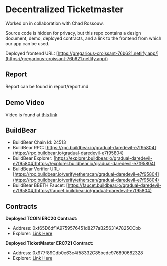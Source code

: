 # Decentralized Ticketmaster

Worked on in collaboration with Chad Rossouw.

Source code is hidden for privacy, but this repo contains a design document, demo, deployed contracts, and a link to the frontend from which our app can be used.

Deployed frontend URL: [https://gregarious-croissant-76b621.netlify.app/](https://gregarious-croissant-76b621.netlify.app/)

## Report
Report can be found in report/report.md

## Demo Video

Video is found at [this link](https://www.youtube.com/watch?v=M3JVj-aQ84o)


## BuildBear
- BuildBear Chain Id: 24513
- BuildBear RPC: [https://rpc.buildbear.io/gradual-daredevil-e7f95804](https://rpc.buildbear.io/gradual-daredevil-e7f95804)
- BuildBear Explorer: [https://explorer.buildbear.io/gradual-daredevil-e7f95804](https://explorer.buildbear.io/gradual-daredevil-e7f95804)
- BuildBear Verifier URL: [https://rpc.buildbear.io/verify/etherscan/gradual-daredevil-e7f95804](https://rpc.buildbear.io/verify/etherscan/gradual-daredevil-e7f95804)
- BuildBear BBETH Faucet: [https://faucet.buildbear.io/gradual-daredevil-e7f95804](https://faucet.buildbear.io/gradual-daredevil-e7f95804)

## Contracts
**Deployed TCOIN ERC20 Contract:**
- Address: 0xf65D6df1A9759576451d8277aB25631A7825CCbb
- Explorer: [Link Here](https://explorer.buildbear.io/gradual-daredevil-e7f95804/address/0xf65D6df1A9759576451d8277aB25631A7825CCbb#code)

**Deployed TicketMaster ERC721 Contract:**
- Address: 0x977f89Cdb0e63c4f58332C85bcde976890682328
- Explorer: [Link Here](https://explorer.buildbear.io/gradual-daredevil-e7f95804/address/0x977f89Cdb0e63c4f58332C85bcde976890682328#code)


